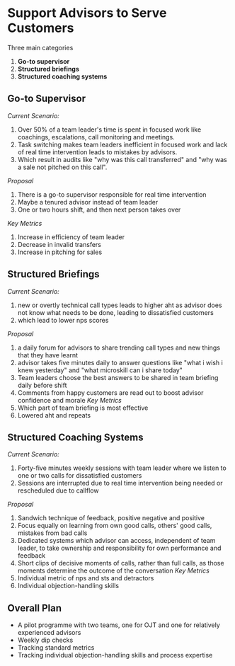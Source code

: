 # Support Advisors to Serve Customers

Three main categories
1.	**Go-to supervisor**
2.	**Structured briefings**
3.	**Structured coaching systems**


## Go-to Supervisor
*Current Scenario:* 
1.	Over 50% of a team leader's time is spent in focused work like coachings, escalations, call monitoring and meetings. 
2.	Task switching makes team leaders inefficient in focused work and lack of real time intervention leads to mistakes by advisors. 
3.	Which result in audits like "why was this call transferred" and "why was a sale not pitched on this call".

*Proposal*
1.	There is a go-to supervisor responsible for real time intervention
2.	Maybe a tenured advisor instead of team leader
3.	One or two hours shift, and then next person takes over

*Key Metrics*
1.	Increase in efficiency of team leader
2.	Decrease in invalid transfers
3.	Increase in pitching for sales


## Structured Briefings
*Current Scenario:* 
1.	new or overtly technical call types leads to higher aht as advisor does not know what needs to be done, leading to dissatisfied customers
2.	which lead to lower nps scores

*Proposal*
1.	a daily forum for advisors to share trending call types and new things that they have learnt
2.	advisor takes five minutes daily to answer questions like "what i wish i knew yesterday" and "what microskill can i share today"
3.	Team leaders choose the best answers to be shared in team briefing daily before shift
4.	Comments from happy customers are read out to boost advisor confidence and morale
*Key Metrics*
1.	Which part of team briefing is most effective
2.	Lowered aht and repeats

## Structured Coaching Systems
*Current Scenario:* 
1.	Forty-five minutes weekly sessions with team leader where we listen to one or two calls for dissatisfied customers
2.	Sessions are interrupted due to real time intervention being needed or rescheduled due to callflow

*Proposal*
1.	Sandwich technique of feedback, positive negative and positive
2.	Focus equally on learning from own good calls, others' good calls, mistakes from bad calls
3.	Dedicated systems which advisor can access, independent of team leader, to take ownership and responsibility for own performance and feedback
4.	Short clips of decisive moments of calls, rather than full calls, as those moments determine the outcome of the conversation
*Key Metrics*
1.	Individual metric of nps and sts and detractors
2.	Individual objection-handling skills

## Overall Plan
-	A pilot programme with two teams, one for OJT and one for relatively experienced advisors
-	Weekly dip checks 
-	Tracking standard metrics
-	Tracking individual objection-handling skills and process expertise
